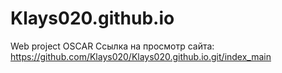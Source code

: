 # Klays020.github.io
Web project OSCAR Ссылка на просмотр сайта:
https://github.com/Klays020/Klays020.github.io.git/index_main
